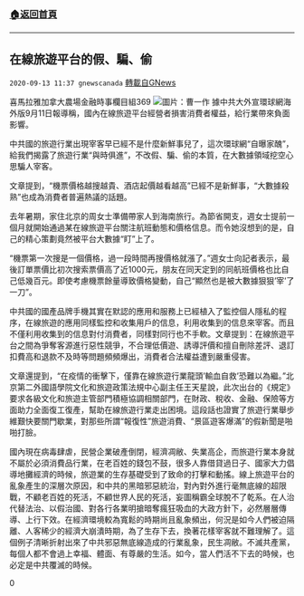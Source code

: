 ###  [:house:返回首頁](https://github.com/ourhimalayas/txt)
---

## 在線旅遊平台的假、騙、偷
`2020-09-13 11:37 gnewscanada` [轉載自GNews](https://gnews.org/zh-hant/352642/)

喜馬拉雅加拿大農場金融時事欄目組369
![](https://s3.amazonaws.com/gnews-media-offload/wp-content/uploads/2020/09/13111119/Snipaste_2020-09-13_23-06-05.png)圖片：曹一作
據中共大外宣環球網海外版9月11日報導稱，國內在線旅遊平台經營者損害消費者權益，給行業帶來負面影響。

中共國的旅遊行業出現宰客早已經不是什麼新鮮事兒了，這次環球網“自曝家醜”，給我們揭露了旅遊行業“與時俱進”，不改假、騙、偷的本質，在大數據領域挖空心思騙人宰客。

文章提到，“機票價格越搜越貴、酒店起價越看越高”已經不是新鮮事，“大數據殺熟”也成為消費者普遍熱議的話題。

去年暑期，家住北京的周女士準備帶家人到海南旅行。為節省開支，週女士提前一個月就開始通過某在線旅遊平台關注航班動態和價格信息。而令她沒想到的是，自己的精心策劃竟然被平台大數據“盯”上了。

“機票第一次搜是一個價格，過一段時間再搜價格就漲了。”週女士向記者表示，最後訂單票價比初次搜索票價高了近1000元，朋友在同天定到的同航班價格也比自己低幾百元。即使考慮機票餘量導致價格變動，自己“顯然也是被大數據狠狠’宰’了一刀”。

中共國的國產品牌手機其實在默認的應用和服務上已經植入了監控個人隱私的程序，在線旅遊的應用同樣監控和收集用戶的信息，利用收集到的信息來宰客。而且不僅利用收集到的信息對付消費者，同樣對同行也不手軟。文章提到：在線旅遊平台之間為爭奪客源進行惡性競爭，不合理低價遊、誘導評價和擅自刪除差評、退訂扣費高和退款不及時等問題頻頻爆出，消費者合法權益遭到嚴重侵害。

文章還提到，“在疫情的衝擊下，僅靠在線旅遊行業龍頭’輸血自救’恐難以為繼。”北京第二外國語學院文化和旅遊政策法規中心副主任王天星說，此次出台的《規定》要求各級文化和旅遊主管部門積極協調相關部門，在財政、稅收、金融、保險等方面助力全面復工復產，幫助在線旅遊行業走出困境。這段話也證實了旅遊行業舉步維艱快要關門歇業，對那些所謂“報復性”旅遊消費、“景區遊客爆滿”的假新聞是啪啪打臉。

國內現在病毒肆虐，民營企業破產倒閉，經濟凋敝、失業高企，而旅遊行業本身就不屬於必須消費品行業，在老百姓的錢包不鼓，很多人靠借貸過日子、國家大力倡導地攤經濟的時候，旅遊業的生存基礎受到了致命的打擊和動搖。線上旅遊平台的亂象產生的深層次原因，和中共的黑暗邪惡統治，對內對外進行毫無底線的超限戰，不顧老百姓的死活，不顧世界人民的死活，妄圖稱霸全球脫不了乾系。在人治代替法治、以假治國、對各行各業明搶暗奪瘋狂吸血的大政方針下，必然層層傳導、上行下效。在經濟環境較為寬鬆的時期尚且亂象頻出，何況是如今人們被迫隔離、人客稀少的經濟大崩潰時期，為了生存下去，換著花樣宰客就不難理解了。這個例子清晰折射出來了中共邪惡無底線造成的行業亂象，民生凋敝。不滅共產黨，每個人都不會過上幸福、體面、有尊嚴的生活。如今，當人們活不下去的時候，也必定是中共覆滅的時候。

0
